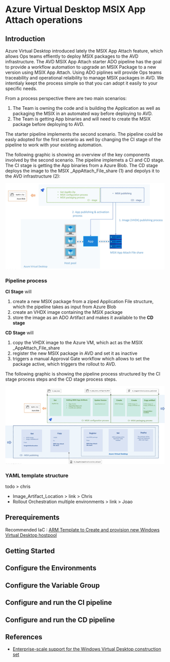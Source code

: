 # Azure Virtual Desktop MSIX App Attach operations
## Introduction

Azure Virtual Desktop introduced lately the MSIX App Attach feature, which allows Ops teams effiently to deploy MSIX packages to the AVD infrastructure. The AVD MSIX App Attach starter ADO pipeline has the goal to provide a workflow automation to upgrade an MSIX Package to a new version using MSIX App Attach. Using ADO piplines will provide Ops teams traceability and operational relaibility to manage MSIX packages in AVD. We intentialy keept the process simple so that you can adopt it easily to your specific needs.

From a process perspective there are two main scenarios:
1. The Team is owning the code and is building the Application as well as packaging the MSIX in an automated way before deploying to AVD.
2. The Team is getting App binaries and will need to create the MSIX package before deploying to AVD. 

The starter pipeline implements the second scenario. The pipeline could be easly adopted for the first scenario as well by changing the CI stage of the pipeline to work with your existing automation.

The following graphic is showing an overview of the key components involved by the second scenario. The pipeline implemets a CI and CD stage. The CI stage is getting the App binaries from a Azure Blob. The CD stage deploys the image to the MSIX _AppAttach_File_share (1) and depolys it to the AVD infrastructure (2):

![Pipeline overview](doc/images/pipeline_overview.jpg)

### Pipeline process

**CI Stage** will
1. create a new MSIX package from a ziped Application File structure, which the pipeline takes as input from Azure Blob
2. create an VHDX image containing the MSIX package
3. store the image as an ADO Artifact and makes it available to the **CD stage**

**CD Stage** will
1. copy the VHDX image to the Azure VM, which act as the MSIX _AppAttach_File_share
2. register the new MSIX package in AVD and set it as inactive
3. triggers a manual Approval Gate workflow which allows to set the package active, which triggers the rollout to AVD.

The following graphic is showing the pipeline process structured by the CI stage process steps and the CD stage process steps. 
 
![CI-CD process steps](doc/images/ci_cd_process.jpg)

### YAML template structure

todo > chris

- Image_Artifact_Location > link > Chris
- Rollout Orchestration multiple environments > link > Joao

## Prerequirements
Recommended IaC : [ARM Template to Create and provision new Windows Virtual Desktop hostpool](https://github.com/Azure/RDS-Templates/tree/master/ARM-wvd-templates)
## Getting Started
## Configure the Environments
## Configure the Variable Group
## Configure and run the CI pipeline
## Configure and run the CD pipeline


## References

* [Enterprise-scale support for the Windows Virtual Desktop construction set](https://docs.microsoft.com/en-us/azure/cloud-adoption-framework/scenarios/wvd/enterprise-scale-landing-zone)